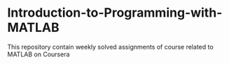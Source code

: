 # Introduction-to-Programming-with-MATLAB
This repository contain weekly solved assignments of course related to MATLAB on Coursera 
